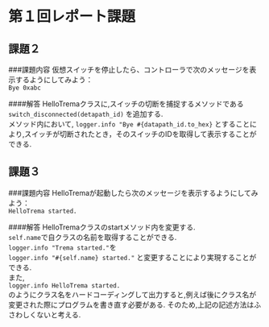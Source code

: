 # 第１回レポート課題

## 課題２

###課題内容
仮想スイッチを停止したら、コントローラで次のメッセージを表示するようにしてみよう：  
`Bye 0xabc`  

####解答
HelloTremaクラスに,スイッチの切断を捕捉するメソッドである `switch_disconnected(detapath_id)` を追加する.  
メソッド内において, `logger.info "Bye #{datapath_id.to_hex}` とすることにより,スイッチが切断されたとき，そのスイッチのIDを取得して表示することができる.

## 課題３

###課題内容
HelloTremaが起動したら次のメッセージを表示するようにしてみよう：  
`HelloTrema started.`

####解答
HelloTremaクラスのstartメソッド内を変更する.  
`self.name`で自クラスの名前を取得することができる.   
`logger.info "Trema started."`を  
`logger.info "#{self.name} started."` と変更することにより実現することができる.  
また,  
`logger.info HelloTrema started.`  
のようにクラス名をハードコーディングして出力すると,例えば後にクラス名が変更された際にプログラムを書き直す必要がある.
  そのため,上記の記述方法はふさわしくないと考える.
